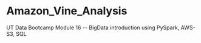 # Amazon_Vine_Analysis
UT Data Bootcamp Module 16 -- BigData introduction using PySpark, AWS-S3, SQL

<!--
Overview of the analysis: Explain the purpose of this analysis.
Results: Using bulleted lists and images of DataFrames as support, address the following questions:
How many Vine reviews and non-Vine reviews were there?
How many Vine reviews were 5 stars? How many non-Vine reviews were 5 stars?
What percentage of Vine reviews were 5 stars? What percentage of non-Vine reviews were 5 stars?
-->
